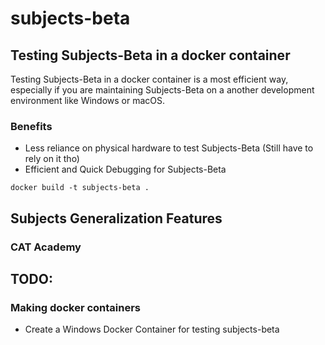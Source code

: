 # subjects-beta



## Testing Subjects-Beta in a docker container

Testing Subjects-Beta in a docker container is a most efficient way, especially if you are
maintaining Subjects-Beta on a another development environment like Windows or macOS.


### Benefits

- Less reliance on physical hardware to test Subjects-Beta (Still have to rely on it tho)
- Efficient and Quick Debugging for Subjects-Beta

```shell
docker build -t subjects-beta .
```



## Subjects Generalization Features

### CAT Academy



## TODO:


### Making docker containers

- Create a Windows Docker Container for testing subjects-beta
